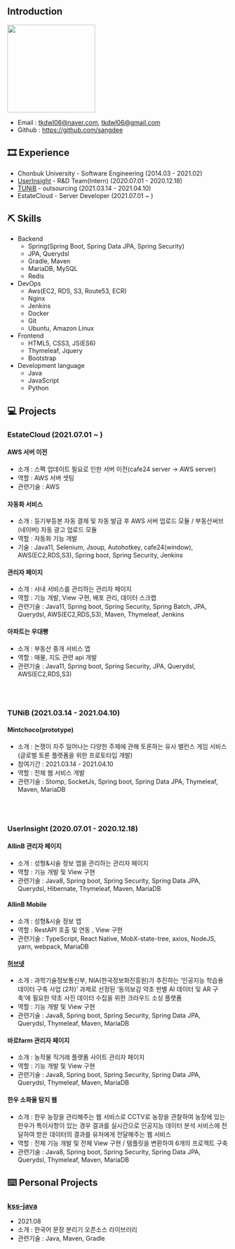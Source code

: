 ## Introduction

<img width = "200" src = "https://user-images.githubusercontent.com/40849381/106761529-41bdd280-6678-11eb-946b-0ce3034e3014.jpg">

- Email : tkdwl06@naver.com, tkdwl06@gmail.com
- Github : https://github.com/sangdee

## 🎞 Experience
- Chonbuk University - Software Engineering (2014.03 - 2021.02)
- [UserInsight](https://userinsight.co.kr/) - R&D Team(Intern) (2020.07.01 - 2020.12.18)
- [TUNiB](http://tunib.ai/) - outsourcing (2021.03.14 - 2021.04.10)
- EstateCloud - Server Developer (2021.07.01 ~ )

## ⛏️ Skills
* Backend
    * Spring(Spring Boot, Spring Data JPA, Spring Security)
    * JPA, Querydsl
    * Gradle, Maven
    * MariaDB, MySQL
    * Redis
* DevOps
    * Aws(EC2, RDS, S3, Route53, ECR)
    * Nginx
    * Jenkins
    * Docker
    * Git
    * Ubuntu, Amazon Linux
* Frontend
    * HTML5, CSS3, JS(ES6)
    * Thymeleaf, Jquery
    * Bootstrap
* Development language
    * Java
    * JavaScript
    * Python

## 💻 Projects

### EstateCloud (2021.07.01 ~ )

#### AWS 서버 이전
- 소개 : 스펙 업데이트 필요로 인한 서버 이전(cafe24 server -> AWS server)
- 역할 : AWS 서버 셋팅
- 관련기술 : AWS

#### 자동화 서비스
- 소개 : 등기부등본 자동 결제 및 자동 발급 후 AWS 서버 업로드 모듈 / 부동산써브(네이버) 자동 광고 업로드 모듈
- 역할 : 자동화 기능 개발
- 기술 : Java11, Selenium, Jsoup, Autohotkey, cafe24(window), AWS(EC2,RDS,S3), Spring boot, Spring Security, Jenkins

#### 관리자 페이지
- 소개 : 사내 서비스를 관리하는 관리자 페이지
- 역할 : 기능 개발, View 구현, 배포 관리, 데이터 스크랩
- 관련기술 : Java11, Spring boot, Spring Security, Spring Batch, JPA, Querydsl, AWS(EC2,RDS,S3), Maven, Thymeleaf, Jenkins

#### 아파트는 우대빵
- 소개 : 부동산 중개 서비스 앱
- 역할 : 매물, 지도 관련 api 개발
- 관련기술 :  Java11, Spring boot, Spring Security, JPA, Querydsl, AWS(EC2,RDS,S3)

<br/><br/>

### TUNiB (2021.03.14 - 2021.04.10)

#### Mintchoco(prototype)
- 소개 : 논쟁이 자주 일어나는 다양한 주제에 관해 토론하는 유사 밸런스 게임 서비스(글로벌 토론 플랫폼을 위한 프로토타입 개발)
- 참여기간 : 2021.03.14 - 2021.04.10
- 역할 : 전체 웹 서비스 개발
- 관련기술 : Stomp, SocketJs, Spring boot, Spring Data JPA, Thymeleaf, Maven, MariaDB  

<br/><br/>

### UserInsight (2020.07.01 - 2020.12.18)

#### AllinB 관리자 페이지
- 소개 : 성형&시술 정보 앱을 관리하는 관리자 페이지
- 역할 : 기능 개발 및 View 구현
- 관련기술 : Java8, Spring boot, Spring Security, Spring Data JPA, Querydsl, Hibernate, Thymeleaf, Maven, MariaDB

#### AllinB Mobile
- 소개 : 성형&시술 정보 앱
- 역할 : RestAPI 호출 및 연동 , View 구현
- 관련기술 : TypeScript, React Native, MobX-state-tree, axios, NodeJS, yarn, webpack, MariaDB

#### [허브넷](https://herbnet.kr)
- 소개 : 과학기술정보통신부, NIA(한국정보화진흥원)가 추진하는 ‘인공지능 학습용 데이터 구축 사업 (2차)’ 과제로 선정된 ‘동의보감 약초 판별 AI 데이터 및 AR 구축’에 필요한 약초 사진 데이터 수집을 위한 크라우드 소싱 플랫폼
- 역할 : 기능 개발 및 View 구현
- 관련기술 : Java8, Spring boot, Spring Security, Spring Data JPA, Querydsl, Thymeleaf, Maven, MariaDB

#### 바로farm 관리자 페이지
- 소개 : 농작물 직거래 플랫폼 사이트 관리자 페이지
- 역할 : 기능 개발 및 View 구현
- 관련기술 : Java8, Spring boot, Spring Security, Spring Data JPA, Querydsl, Thymeleaf, Maven, MariaDB

#### 한우 소화율 탐지 웹
- 소개 : 한우 농장을 관리해주는 웹 서비스로 CCTV로 농장을 관찰하여 농장에 있는 한우가 특이사항이 있는 경우 결과를 실시간으로 인공지능 데이터 분석 서비스에 전달하여 받은 데이터의 결과를 유저에게 전달해주는 웹 서비스
- 역할 : 전체 기능 개발 및 전체 View 구현 / 템플릿을 변환하여 6개의 프로젝트 구축
- 관련기술 : Java8, Spring boot, Spring Security, Spring Data JPA, Querydsl, Thymeleaf, Maven, MariaDB

## ⌨️ Personal Projects

### [kss-java](https://github.com/sangdee/kss-java)
- 2021.08
- 소개 : 한국어 문장 분리기 오픈소스 라이브러리
- 관련기술 : Java, Maven, Gradle
